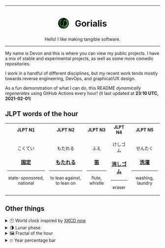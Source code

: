 ***

<h1 align="center">
<sub>
    <img src="readme/resources/avatar.png" height="36">
</sub>
&nbsp;
Gorialis
</h1>
<p align="center">
Hello! I like making tangible software.
</p>

***

My name is Devon and this is where you can view my public projects. I have a mix of stable and experimental projects, as well as some more comedic repositories.

I work in a handful of different disciplines, but my recent work tends mostly towards reverse engineering, DevOps, and graphical/UX design.

As a fun demonstration of what I can do, this README *dynamically regenerates* using GitHub Actions every hour! (it last updated at **23:10 UTC, 2021-02-01**)

<h2>JLPT words of the hour</h2>
<table>
    <tr>
        <th>JLPT N1</th>
        <th>JLPT N2</th>
        <th>JLPT N3</th>
        <th>JLPT N4</th>
        <th>JLPT N5</th>
    </tr>
    <tr>
        <td>
            <p align="center">こくてい</p>
            <h3 align="center"><b><a href="https://jisho.org/search/%E5%9B%BD%E5%AE%9A">国定</a></b></h3>
            <hr>
            <p align="center">state-sponsored,<wbr> national</p>
        </td>
        <td>
            <p align="center">もたれる</p>
            <h3 align="center"><b><a href="https://jisho.org/search/%E3%82%82%E3%81%9F%E3%82%8C%E3%82%8B">もたれる</a></b></h3>
            <hr>
            <p align="center">to lean against,<wbr> to lean on</p>
        </td>
        <td>
            <p align="center">ふえ</p>
            <h3 align="center"><b><a href="https://jisho.org/search/%E7%AC%9B">笛</a></b></h3>
            <hr>
            <p align="center">flute,<wbr> whistle</p>
        </td>
        <td>
            <p align="center">けしゴム</p>
            <h3 align="center"><b><a href="https://jisho.org/search/%E6%B6%88%E3%81%97%E3%82%B4%E3%83%A0">消しゴム</a></b></h3>
            <hr>
            <p align="center">eraser</p>
        </td>
        <td>
            <p align="center">せんたく</p>
            <h3 align="center"><b><a href="https://jisho.org/search/%E6%B4%97%E6%BF%AF">洗濯</a></b></h3>
            <hr>
            <p align="center">washing,<wbr> laundry</p>
        </td>
    </tr>
</table>

<h2>Other things</h2>
<details>
<summary>🕚  World clock inspired by <a href="https://xkcd.com/now">XKCD now</a></summary>

> <img src="generated/now.png" width="512">

</details>
<details>
<summary>🌗 Lunar phase</summary>

The moon is approximately 68.94% through its phase (Last Quarter).

</details>
<details>
<summary>&#x1f5bc; Fractal of the hour</summary>

> <img src="generated/fractal.png" width="512">

</details>
<details>
<summary>&#x23f2; Year percentage bar</summary>
<pre><code>2021 [█▁▁▁▁▁▁▁▁▁▁▁▁▁▁▁▁▁▁▁] 8.76%</code></pre>
</details>
